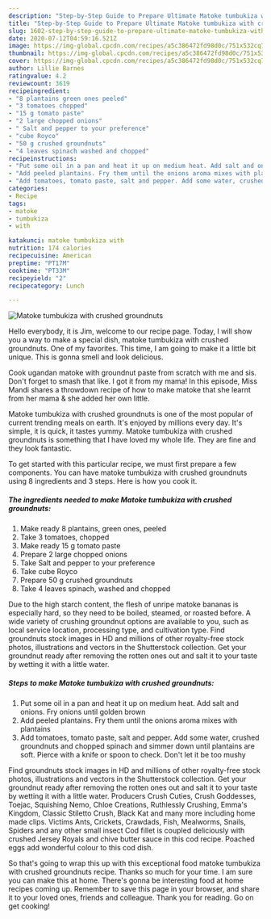 ```yaml
---
description: "Step-by-Step Guide to Prepare Ultimate Matoke tumbukiza with crushed groundnuts"
title: "Step-by-Step Guide to Prepare Ultimate Matoke tumbukiza with crushed groundnuts"
slug: 1602-step-by-step-guide-to-prepare-ultimate-matoke-tumbukiza-with-crushed-groundnuts
date: 2020-07-12T04:59:16.521Z
image: https://img-global.cpcdn.com/recipes/a5c386472fd98d0c/751x532cq70/matoke-tumbukiza-with-crushed-groundnuts-recipe-main-photo.jpg
thumbnail: https://img-global.cpcdn.com/recipes/a5c386472fd98d0c/751x532cq70/matoke-tumbukiza-with-crushed-groundnuts-recipe-main-photo.jpg
cover: https://img-global.cpcdn.com/recipes/a5c386472fd98d0c/751x532cq70/matoke-tumbukiza-with-crushed-groundnuts-recipe-main-photo.jpg
author: Lillie Barnes
ratingvalue: 4.2
reviewcount: 3619
recipeingredient:
- "8 plantains green ones peeled"
- "3 tomatoes chopped"
- "15 g tomato paste"
- "2 large chopped onions"
- " Salt and pepper to your preference"
- "cube Royco"
- "50 g crushed groundnuts"
- "4 leaves spinach washed and chopped"
recipeinstructions:
- "Put some oil in a pan and heat it up on medium heat. Add salt and onions. Fry onions until golden brown"
- "Add peeled plantains. Fry them until the onions aroma mixes with plantains"
- "Add tomatoes, tomato paste, salt and pepper. Add some water, crushed groundnuts and chopped spinach and simmer down until plantains are soft. Pierce with a knife or spoon to check. Don&#39;t let it be too mushy"
categories:
- Recipe
tags:
- matoke
- tumbukiza
- with

katakunci: matoke tumbukiza with 
nutrition: 174 calories
recipecuisine: American
preptime: "PT17M"
cooktime: "PT33M"
recipeyield: "2"
recipecategory: Lunch

---
```



![Matoke tumbukiza with crushed groundnuts](https://img-global.cpcdn.com/recipes/a5c386472fd98d0c/751x532cq70/matoke-tumbukiza-with-crushed-groundnuts-recipe-main-photo.jpg)

Hello everybody, it is Jim, welcome to our recipe page. Today, I will show you a way to make a special dish, matoke tumbukiza with crushed groundnuts. One of my favorites. This time, I am going to make it a little bit unique. This is gonna smell and look delicious.

Cook ugandan matoke with groundnut paste from scratch with me and sis. Don&#39;t forget to smash that like. I got it from my mama! In this episode, Miss Mandi shares a throwdown recipe of how to make matoke that she learnt from her mama &amp; she added her own little.

Matoke tumbukiza with crushed groundnuts is one of the most popular of current trending meals on earth. It's enjoyed by millions every day. It's simple, it is quick, it tastes yummy. Matoke tumbukiza with crushed groundnuts is something that I have loved my whole life. They are fine and they look fantastic.


To get started with this particular recipe, we must first prepare a few components. You can have matoke tumbukiza with crushed groundnuts using 8 ingredients and 3 steps. Here is how you cook it.

<!--inarticleads1-->

##### The ingredients needed to make Matoke tumbukiza with crushed groundnuts:

1. Make ready 8 plantains, green ones, peeled
1. Take 3 tomatoes, chopped
1. Make ready 15 g tomato paste
1. Prepare 2 large chopped onions
1. Take  Salt and pepper to your preference
1. Take cube Royco
1. Prepare 50 g crushed groundnuts
1. Take 4 leaves spinach, washed and chopped


Due to the high starch content, the flesh of unripe matoke bananas is especially hard, so they need to be boiled, steamed, or roasted before. A wide variety of crushing groundnut options are available to you, such as local service location, processing type, and cultivation type. Find groundnuts stock images in HD and millions of other royalty-free stock photos, illustrations and vectors in the Shutterstock collection. Get your groundnut ready after removing the rotten ones out and salt it to your taste by wetting it with a little water. 

<!--inarticleads2-->

##### Steps to make Matoke tumbukiza with crushed groundnuts:

1. Put some oil in a pan and heat it up on medium heat. Add salt and onions. Fry onions until golden brown
1. Add peeled plantains. Fry them until the onions aroma mixes with plantains
1. Add tomatoes, tomato paste, salt and pepper. Add some water, crushed groundnuts and chopped spinach and simmer down until plantains are soft. Pierce with a knife or spoon to check. Don&#39;t let it be too mushy


Find groundnuts stock images in HD and millions of other royalty-free stock photos, illustrations and vectors in the Shutterstock collection. Get your groundnut ready after removing the rotten ones out and salt it to your taste by wetting it with a little water. Producers Crush Cuties, Crush Goddesses, Toejac, Squishing Nemo, Chloe Creations, Ruthlessly Crushing, Emma&#39;s Kingdom, Classic Stiletto Crush, Black Kat and many more including home made clips. Victims Ants, Crickets, Crawdads, Fish, Mealworms, Snails, Spiders and any other small insect Cod fillet is coupled deliciously with crushed Jersey Royals and chive butter sauce in this cod recipe. Poached eggs add wonderful colour to this cod dish. 

So that's going to wrap this up with this exceptional food matoke tumbukiza with crushed groundnuts recipe. Thanks so much for your time. I am sure you can make this at home. There's gonna be interesting food at home recipes coming up. Remember to save this page in your browser, and share it to your loved ones, friends and colleague. Thank you for reading. Go on get cooking!
